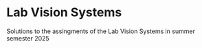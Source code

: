# Lab Vision Systems
Solutions to the assingments of the Lab Vision Systems in summer semester 2025
